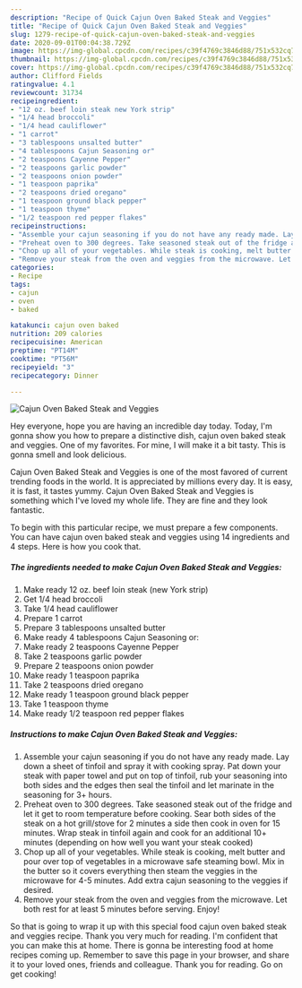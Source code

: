 ```yaml
---
description: "Recipe of Quick Cajun Oven Baked Steak and Veggies"
title: "Recipe of Quick Cajun Oven Baked Steak and Veggies"
slug: 1279-recipe-of-quick-cajun-oven-baked-steak-and-veggies
date: 2020-09-01T00:04:38.729Z
image: https://img-global.cpcdn.com/recipes/c39f4769c3846d88/751x532cq70/cajun-oven-baked-steak-and-veggies-recipe-main-photo.jpg
thumbnail: https://img-global.cpcdn.com/recipes/c39f4769c3846d88/751x532cq70/cajun-oven-baked-steak-and-veggies-recipe-main-photo.jpg
cover: https://img-global.cpcdn.com/recipes/c39f4769c3846d88/751x532cq70/cajun-oven-baked-steak-and-veggies-recipe-main-photo.jpg
author: Clifford Fields
ratingvalue: 4.1
reviewcount: 31734
recipeingredient:
- "12 oz. beef loin steak new York strip"
- "1/4 head broccoli"
- "1/4 head cauliflower"
- "1 carrot"
- "3 tablespoons unsalted butter"
- "4 tablespoons Cajun Seasoning or"
- "2 teaspoons Cayenne Pepper"
- "2 teaspoons garlic powder"
- "2 teaspoons onion powder"
- "1 teaspoon paprika"
- "2 teaspoons dried oregano"
- "1 teaspoon ground black pepper"
- "1 teaspoon thyme"
- "1/2 teaspoon red pepper flakes"
recipeinstructions:
- "Assemble your cajun seasoning if you do not have any ready made. Lay down a sheet of tinfoil and spray it with cooking spray. Pat down your steak with paper towel and put on top of tinfoil, rub your seasoning into both sides and the edges then seal the tinfoil and let marinate in the seasoning for 3+ hours."
- "Preheat oven to 300 degrees. Take seasoned steak out of the fridge and let it get to room temperature before cooking. Sear both sides of the steak on a hot grill/stove for 2 minutes a side then cook in oven for 15 minutes. Wrap steak in tinfoil again and cook for an additional 10+ minutes (depending on how well you want your steak cooked)"
- "Chop up all of your vegetables. While steak is cooking, melt butter and pour over top of vegetables in a microwave safe steaming bowl. Mix in the butter so it covers everything then steam the veggies in the microwave for 4-5 minutes. Add extra cajun seasoning to the veggies if desired."
- "Remove your steak from the oven and veggies from the microwave. Let both rest for at least 5 minutes before serving. Enjoy!"
categories:
- Recipe
tags:
- cajun
- oven
- baked

katakunci: cajun oven baked 
nutrition: 209 calories
recipecuisine: American
preptime: "PT14M"
cooktime: "PT56M"
recipeyield: "3"
recipecategory: Dinner

---
```



![Cajun Oven Baked Steak and Veggies](https://img-global.cpcdn.com/recipes/c39f4769c3846d88/751x532cq70/cajun-oven-baked-steak-and-veggies-recipe-main-photo.jpg)

Hey everyone, hope you are having an incredible day today. Today, I'm gonna show you how to prepare a distinctive dish, cajun oven baked steak and veggies. One of my favorites. For mine, I will make it a bit tasty. This is gonna smell and look delicious.

Cajun Oven Baked Steak and Veggies is one of the most favored of current trending foods in the world. It is appreciated by millions every day. It is easy, it is fast, it tastes yummy. Cajun Oven Baked Steak and Veggies is something which I've loved my whole life. They are fine and they look fantastic.




To begin with this particular recipe, we must prepare a few components. You can have cajun oven baked steak and veggies using 14 ingredients and 4 steps. Here is how you cook that.

<!--inarticleads1-->

##### The ingredients needed to make Cajun Oven Baked Steak and Veggies:

1. Make ready 12 oz. beef loin steak (new York strip)
1. Get 1/4 head broccoli
1. Take 1/4 head cauliflower
1. Prepare 1 carrot
1. Prepare 3 tablespoons unsalted butter
1. Make ready 4 tablespoons Cajun Seasoning or:
1. Make ready 2 teaspoons Cayenne Pepper
1. Take 2 teaspoons garlic powder
1. Prepare 2 teaspoons onion powder
1. Make ready 1 teaspoon paprika
1. Take 2 teaspoons dried oregano
1. Make ready 1 teaspoon ground black pepper
1. Take 1 teaspoon thyme
1. Make ready 1/2 teaspoon red pepper flakes




<!--inarticleads2-->

##### Instructions to make Cajun Oven Baked Steak and Veggies:

1. Assemble your cajun seasoning if you do not have any ready made. Lay down a sheet of tinfoil and spray it with cooking spray. Pat down your steak with paper towel and put on top of tinfoil, rub your seasoning into both sides and the edges then seal the tinfoil and let marinate in the seasoning for 3+ hours.
1. Preheat oven to 300 degrees. Take seasoned steak out of the fridge and let it get to room temperature before cooking. Sear both sides of the steak on a hot grill/stove for 2 minutes a side then cook in oven for 15 minutes. Wrap steak in tinfoil again and cook for an additional 10+ minutes (depending on how well you want your steak cooked)
1. Chop up all of your vegetables. While steak is cooking, melt butter and pour over top of vegetables in a microwave safe steaming bowl. Mix in the butter so it covers everything then steam the veggies in the microwave for 4-5 minutes. Add extra cajun seasoning to the veggies if desired.
1. Remove your steak from the oven and veggies from the microwave. Let both rest for at least 5 minutes before serving. Enjoy!




So that is going to wrap it up with this special food cajun oven baked steak and veggies recipe. Thank you very much for reading. I'm confident that you can make this at home. There is gonna be interesting food at home recipes coming up. Remember to save this page in your browser, and share it to your loved ones, friends and colleague. Thank you for reading. Go on get cooking!
